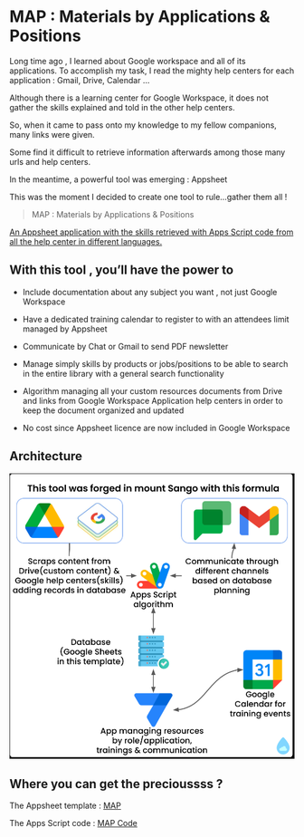 
# MAP : Materials by Applications & Positions

Long time ago , I learned about Google workspace and all of its applications. To accomplish my task, I read the mighty help centers for each application : Gmail, Drive, Calendar …

Although there is a learning center for Google Workspace, it does not gather the skills explained and told in the other help centers.

So, when it came to pass onto my knowledge to my fellow companions, many links were given.

Some find it difficult to retrieve information afterwards among those many urls and help centers.

In the meantime,  a powerful tool was emerging : Appsheet

This was the moment I decided to create one tool to rule…gather them all !	


> MAP : Materials by Applications & Positions

[An Appsheet application with the skills retrieved with Apps Script code from all the help center in different languages.](#) 

## With this tool , you’ll have the power to  

* Include documentation about any subject you want , not just Google Workspace

* Have a dedicated training calendar to register to with an attendees limit managed by Appsheet

* Communicate by Chat or Gmail to send PDF newsletter

* Manage simply skills by products or jobs/positions to be able to search in the entire library with a general search functionality

* Algorithm managing all your custom resources documents from Drive and links from Google Workspace Application help centers in order to keep the document organized and updated

* No cost since Appsheet licence are now included in Google Workspace

## Architecture

![architecture](https://github.com/GhislainSanjuan/map/blob/main/docs/architecture.png?raw=true)

## Where you can get the precioussss ?

The Appsheet template : [MAP](https://www.appsheet.com//templates/Materials-by-Applications--Positions?appGuidString=cffb360e-f92c-4c28-97c0-26b2cf49c6d1)

The Apps Script code : [MAP Code](https://github.com/GhislainSanjuan/map/)






